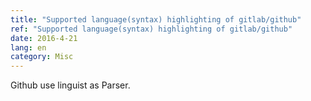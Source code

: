 ```yaml
---
title: "Supported language(syntax) highlighting of gitlab/github"
ref: "Supported language(syntax) highlighting of gitlab/github"
date: 2016-4-21
lang: en
category: Misc
---
```


Github use linguist as Parser.
